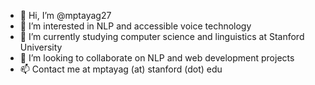 - 👋 Hi, I’m @mptayag27
- 👀 I’m interested in NLP and accessible voice technology
- 🌱 I’m currently studying computer science and linguistics at Stanford University
- 💞️ I’m looking to collaborate on NLP and web development projects
- 📫 Contact me at mptayag (at) stanford (dot) edu

<!---
mptayag27/mptayag27 is a ✨ special ✨ repository because its `README.md` (this file) appears on your GitHub profile.
You can click the Preview link to take a look at your changes.
--->
